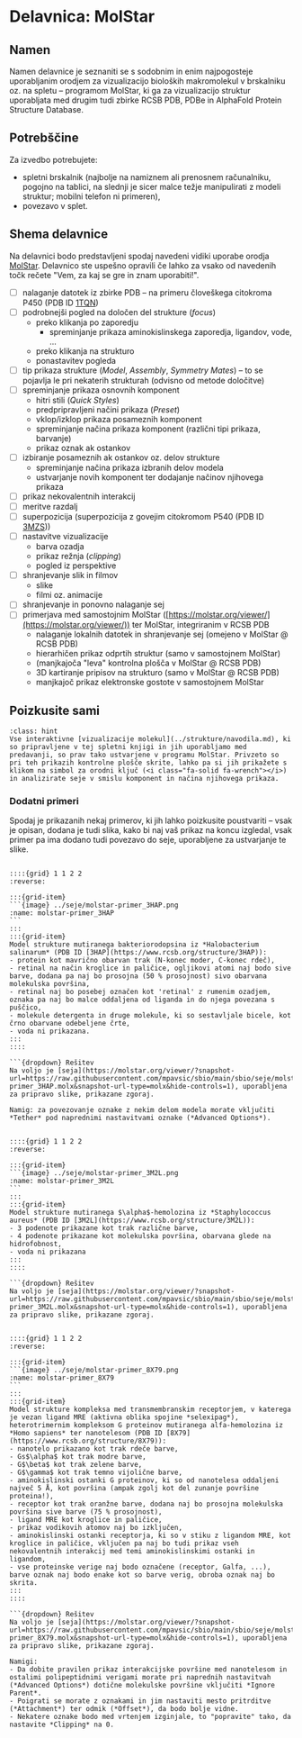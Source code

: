 # Delavnica: MolStar

## Namen

Namen delavnice je seznaniti se s sodobnim in enim najpogosteje uporabljanim orodjem za vizualizacijo bioloških makromolekul v brskalniku oz. na spletu – programom MolStar, ki ga za vizualizacijo struktur uporabljata med drugim tudi zbirke RCSB PDB, PDBe in AlphaFold Protein Structure Database.

## Potrebščine

Za izvedbo potrebujete:
- spletni brskalnik (najbolje na namiznem ali prenosnem računalniku, pogojno na tablici, na slednji je sicer malce težje manipulirati z modeli struktur; mobilni telefon ni primeren),
- povezavo v splet.

## Shema delavnice

Na delavnici bodo predstavljeni spodaj navedeni vidiki uporabe orodja [MolStar](../orodjarna/molstar.md). Delavnico ste uspešno opravili če lahko za vsako od navedenih točk rečete "Vem, za kaj se gre in znam uporabiti!".

- [ ] nalaganje datotek iz zbirke PDB – na primeru človeškega citokroma P450 (PDB ID [1TQN](https://www.rcsb.org/structure/1TQN))
- [ ] podrobnejši pogled na določen del strukture (*focus*)
  - preko klikanja po zaporedju
    - spreminjanje prikaza aminokislinskega zaporedja, ligandov, vode, ...
  - preko klikanja na strukturo
  - ponastavitev pogleda
- [ ] tip prikaza strukture (*Model*, *Assembly*, *Symmetry Mates*) – to se pojavlja le pri nekaterih strukturah (odvisno od metode določitve)
- [ ] spreminjanje prikaza osnovnih komponent
  - hitri stili (*Quick Styles*)
  - predpripravljeni načini prikaza (*Preset*)
  - vklop/izklop prikaza posameznih komponent
  - spreminjanje načina prikaza komponent (različni tipi prikaza, barvanje)
  - prikaz oznak ak ostankov
- [ ] izbiranje posameznih ak ostankov oz. delov strukture
  - spreminjanje načina prikaza izbranih delov modela
  - ustvarjanje novih komponent ter dodajanje načinov njihovega prikaza
- [ ] prikaz nekovalentnih interakcij
- [ ] meritve razdalj
- [ ] superpozicija (superpozicija z govejim citokromom P540 (PDB ID [3MZS](https://www.rcsb.org/structure/3MZS)))
- [ ] nastavitve vizualizacije
  - barva ozadja
  - prikaz režnja (*clipping*)
  - pogled iz perspektive
- [ ] shranjevanje slik in filmov
  - slike
  - filmi oz. animacije
- [ ] shranjevanje in ponovno nalaganje sej
- [ ] primerjava med samostojnim MolStar ([https://molstar.org/viewer/](https://molstar.org/viewer/)) ter MolStar, integriranim v RCSB PDB
  - nalaganje lokalnih datotek in shranjevanje sej (omejeno v MolStar @ RCSB PDB)
  - hierarhičen prikaz odprtih struktur (samo v samostojnem MolStar)
  - (manjkajoča "leva" kontrolna plošča v MolStar @ RCSB PDB)
  - 3D kartiranje pripisov na strukturo (samo v MolStar @ RCSB PDB)
  - manjkajoč prikaz elektronske gostote v samostojnem MolStar

## Poizkusite sami

```{admonition} Učite se iz primerov
:class: hint
Vse interaktivne [vizualizacije molekul](../strukture/navodila.md), ki so pripravljene v tej spletni knjigi in jih uporabljamo med predavanji, so prav tako ustvarjene v programu MolStar. Privzeto so pri teh prikazih kontrolne plošče skrite, lahko pa si jih prikažete s klikom na simbol za orodni ključ (<i class="fa-solid fa-wrench"></i>) in analizirate seje v smislu komponent in načina njihovega prikaza.
```

### Dodatni primeri

Spodaj je prikazanih nekaj primerov, ki jih lahko poizkusite poustvariti – vsak je opisan, dodana je tudi slika, kako bi naj vaš prikaz na koncu izgledal, vsak primer pa ima dodano tudi povezavo do seje, uporabljene za ustvarjanje te slike.

````{card} Primer: 3HAP

::::{grid} 1 1 2 2
:reverse:

:::{grid-item}
```{image} ../seje/molstar-primer_3HAP.png
:name: molstar-primer_3HAP
```
:::
:::{grid-item}
Model strukture mutiranega bakteriorodopsina iz *Halobacterium salinarum* (PDB ID [3HAP](https://www.rcsb.org/structure/3HAP)):
- protein kot mavrično obarvan trak (N-konec moder, C-konec rdeč),
- retinal na način kroglice in paličice, ogljikovi atomi naj bodo sive barve, dodana pa naj bo prosojna (50 % prosojnost) sivo obarvana molekulska površina,
- retinal naj bo posebej označen kot 'retinal' z rumenim ozadjem, oznaka pa naj bo malce oddaljena od liganda in do njega povezana s puščico,
- molekule detergenta in druge molekule, ki so sestavljale bicele, kot črno obarvane odebeljene črte,
- voda ni prikazana.
:::
::::

```{dropdown} Rešitev
Na voljo je [seja](https://molstar.org/viewer/?snapshot-url=https://raw.githubusercontent.com/mpavsic/sbio/main/sbio/seje/molstar-primer_3HAP.molx&snapshot-url-type=molx&hide-controls=1), uporabljena za pripravo slike, prikazane zgoraj.

Namig: za povezovanje oznake z nekim delom modela morate vključiti *Tether* pod naprednimi nastavitvami oznake (*Advanced Options*).
````

````{card} Primer: 3M2L

::::{grid} 1 1 2 2
:reverse:

:::{grid-item}
```{image} ../seje/molstar-primer_3M2L.png
:name: molstar-primer_3M2L
```
:::
:::{grid-item}
Model strukture mutiranega $\alpha$-hemolozina iz *Staphylococcus aureus* (PDB ID [3M2L](https://www.rcsb.org/structure/3M2L)):
- 3 podenote prikazane kot trak različne barve,
- 4 podenote prikazane kot molekulska površina, obarvana glede na hidrofobnost,
- voda ni prikazana
:::
::::

```{dropdown} Rešitev
Na voljo je [seja](https://molstar.org/viewer/?snapshot-url=https://raw.githubusercontent.com/mpavsic/sbio/main/sbio/seje/molstar-primer_3M2L.molx&snapshot-url-type=molx&hide-controls=1), uporabljena za pripravo slike, prikazane zgoraj.
````

````{card} Primer: 8X79

::::{grid} 1 1 2 2
:reverse:

:::{grid-item}
```{image} ../seje/molstar-primer_8X79.png
:name: molstar-primer_8X79
```
:::
:::{grid-item}
Model strukture kompleksa med transmembranskim receptorjem, v katerega je vezan ligand MRE (aktivna oblika spojine *selexipag*), heterotrimernim kompleksom G proteinov mutiranega alfa-hemolozina iz *Homo sapiens* ter nanotelesom (PDB ID [8X79](https://www.rcsb.org/structure/8X79)):
- nanotelo prikazano kot trak rdeče barve,
- Gs$\alpha$ kot trak modre barve,
- G$\beta$ kot trak zelene barve,
- G$\gamma$ kot trak temno vijolične barve,
- aminokislinski ostanki G proteinov, ki so od nanotelesa oddaljeni največ 5 Å, kot površina (ampak zgolj kot del zunanje površine proteina!),
- receptor kot trak oranžne barve, dodana naj bo prosojna molekulska površina sive barve (75 % prosojnost),
- ligand MRE kot kroglice in paličice,
- prikaz vodikovih atomov naj bo izključen,
- aminokislinski ostanki receptorja, ki so v stiku z ligandom MRE, kot kroglice in paličice, vključen pa naj bo tudi prikaz vseh nekovalentnih interakcij med temi aminokislinskimi ostanki in ligandom,
- vse proteinske verige naj bodo označene (receptor, Galfa, ...), barve oznak naj bodo enake kot so barve verig, obroba oznak naj bo skrita.
:::
::::

```{dropdown} Rešitev
Na voljo je [seja](https://molstar.org/viewer/?snapshot-url=https://raw.githubusercontent.com/mpavsic/sbio/main/sbio/seje/molstar-primer_8X79.molx&snapshot-url-type=molx&hide-controls=1), uporabljena za pripravo slike, prikazane zgoraj.

Namigi:
- Da dobite pravilen prikaz interakcijske površine med nanotelesom in ostalimi polipeptidnimi verigami morate pri naprednih nastavitvah (*Advanced Options*) dotične molekulske površine vključiti *Ignore Parent*.
- Poigrati se morate z oznakami in jim nastaviti mesto pritrditve (*Attachment*) ter odmik (*Offset*), da bodo bolje vidne.
- Nekatere oznake bodo med vrtenjem izginjale, to "popravite" tako, da nastavite *Clipping* na 0.
````